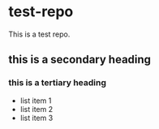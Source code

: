 # test-repo
This is a test repo.
## this is a secondary heading
### this is a tertiary heading
* list item 1
* list item 2
* list item 3
